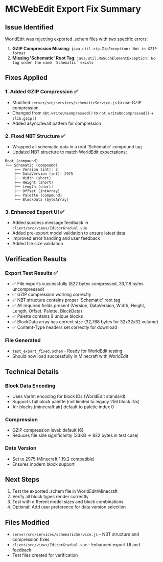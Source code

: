 # MCWebEdit Export Fix Summary

## Issue Identified
WorldEdit was rejecting exported .schem files with two specific errors:

1. **GZIP Compression Missing**: `java.util.zip.ZipException: Not in GZIP format`
2. **Missing 'Schematic' Root Tag**: `java.util.NoSuchElementException: No tag under the name 'Schematic' exists`

## Fixes Applied

### 1. Added GZIP Compression ✅
- Modified `server/src/services/schematicService.js` to use GZIP compression
- Changed from `nbt.writeUncompressed()` to `nbt.writeUncompressed()` + `zlib.gzip()`
- Added async/await pattern for compression

### 2. Fixed NBT Structure ✅  
- Wrapped all schematic data in a root 'Schematic' compound tag
- Updated NBT structure to match WorldEdit expectations:
```
Root (compound)
└── Schematic (compound)
    ├── Version (int): 2
    ├── DataVersion (int): 2975
    ├── Width (short)
    ├── Height (short) 
    ├── Length (short)
    ├── Offset (intArray)
    ├── Palette (compound)
    └── BlockData (byteArray)
```

### 3. Enhanced Export UI ✅
- Added success message feedback in `client/src/views/EditorGradual.vue`
- Added pre-export model validation to ensure latest data
- Improved error handling and user feedback
- Added file size validation

## Verification Results

### Export Test Results ✅
- ✅ File exports successfully (822 bytes compressed, 33,118 bytes uncompressed)
- ✅ GZIP compression working correctly
- ✅ NBT structure contains proper 'Schematic' root tag
- ✅ All required fields present (Version, DataVersion, Width, Height, Length, Offset, Palette, BlockData)
- ✅ Palette contains 9 unique blocks
- ✅ BlockData array has correct size (32,768 bytes for 32x32x32 volume)
- ✅ Content-Type headers set correctly for download

### File Generated
- `test_export_fixed.schem` - Ready for WorldEdit testing
- Should now load successfully in Minecraft with WorldEdit

## Technical Details

### Block Data Encoding
- Uses VarInt encoding for block IDs (WorldEdit standard)
- Supports full block palette (not limited to legacy 256 block IDs)
- Air blocks (minecraft:air) default to palette index 0

### Compression
- GZIP compression level: default (6)
- Reduces file size significantly (33KB → 822 bytes in test case)

### Data Version
- Set to 2975 (Minecraft 1.19.2 compatible)
- Ensures modern block support

## Next Steps
1. Test the exported .schem file in WorldEdit/Minecraft
2. Verify all block types render correctly
3. Test with different model sizes and block combinations
4. Optional: Add user preference for data version selection

## Files Modified
- `server/src/services/schematicService.js` - NBT structure and compression fixes
- `client/src/views/EditorGradual.vue` - Enhanced export UI and feedback
- Test files created for verification
